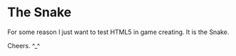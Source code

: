 # The Snake

For some reason I just want to test HTML5 in game creating.
It is the Snake.

Cheers. ^_^